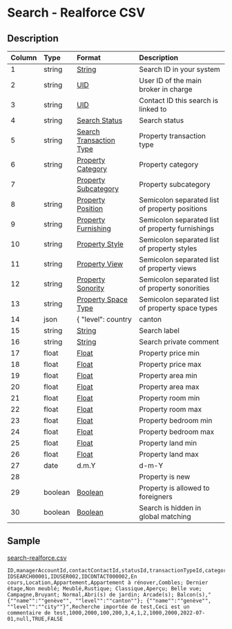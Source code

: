 # Search - Realforce CSV

## Description

| Column | Type | Format | Description |
| :--- | :--- | :--- | :--- |
| 1 | string | [String](https://en.wikipedia.org/wiki/String_(computer_science)) | Search ID in your system |
| 2 | string | [UID](https://en.wikipedia.org/wiki/Unique_identifier) | User ID of the main broker in charge |
| 3 | string | [UID](https://en.wikipedia.org/wiki/Unique_identifier) | Contact ID this search is linked to |
| 4 | string | [Search Status](../values/search_status_id.md) | Search status |
| 5 | string | [Search Transaction Type](../values/search_transaction_type_id.md) | Property transaction type |
| 6 | string | [Property Category](../values/property_category_id.md) | Property category |
| 7 |  | [Property Subcategory](../values/property_subcategory_id.md) | Property subcategory |
| 8 | string | [Property Position](../values/property_position_id.md) | Semicolon separated list of property positions |
| 9 | string | [Property Furnishing](../values/property_furnishing_id.md) | Semicolon separated list of property furnishings |
| 10 | string | [Property Style](../values/property_style_id.md) | Semicolon separated list of property styles |
| 11 | string | [Property View](../values/property_view_id.md) | Semicolon separated list of property views |
| 12 | string | [Property Sonority](../values/property_sonority_id.md) | Semicolon separated list of property sonorities |
| 13 | string | [Property Space Type](../values/property_space_type_id.md) | Semicolon separated list of property space types |
| 14 | json | { "level": country|canton|district|zone|city|quarter, "name": string } | Search locations |
| 15 | string | [String](https://en.wikipedia.org/wiki/String_(computer_science)) | Search label |
| 16 | string | [String](https://en.wikipedia.org/wiki/String_(computer_science)) | Search private comment |
| 17 | float | [Float](https://en.wikipedia.org/wiki/Decimal) | Property price min |
| 18 | float | [Float](https://en.wikipedia.org/wiki/Decimal) | Property price max |
| 19 | float | [Float](https://en.wikipedia.org/wiki/Decimal) | Property area min |
| 20 | float | [Float](https://en.wikipedia.org/wiki/Decimal) | Property area max |
| 21 | float | [Float](https://en.wikipedia.org/wiki/Decimal) | Property room min |
| 22 | float | [Float](https://en.wikipedia.org/wiki/Decimal) | Property room max |
| 23 | float | [Float](https://en.wikipedia.org/wiki/Decimal) | Property bedroom min |
| 24 | float | [Float](https://en.wikipedia.org/wiki/Decimal) | Property bedroom max |
| 25 | float | [Float](https://en.wikipedia.org/wiki/Decimal) | Property land min |
| 26 | float | [Float](https://en.wikipedia.org/wiki/Decimal) | Property land max |
| 27 | date | d.m.Y | d-m-Y | Y-m-d | Search update date |
| 28 |  |  | Property is new |
| 29 | boolean | [Boolean](https://en.wikipedia.org/wiki/Boolean_data_type) | Property is allowed to foreigners |
| 30 | boolean | [Boolean](https://en.wikipedia.org/wiki/Boolean_data_type) | Search is hidden in global matching |

## Sample

[search-realforce.csv](../samples/search-realforce.csv)
```
ID,managerAccountId,contactContactId,statusId,transactionTypeId,categoryId,subcategoryId,positionIds,furnishingIds,styleIds,viewIds,sonorityIds,propertySpaceTypeIds,realLocation,label,comment,priceMin,priceMax,areaMin,areaMax,roomMin,roomMax,bedroomMin,bedroomMax,landMin,landMax,updateDate,isPropertyNew,isAllowedForeigners,isHiddenMatching
IDSEARCH00001,IDUSER002,IDCONTACT000002,En cours,Location,Appartement,Appartement à rénover,Combles; Dernier étage,Non meublé; Meublé,Rustique; Classique,Aperçu; Belle vue; Campagne,Bruyant; Normal,Abri(s) de jardin; Arcade(s); Balcon(s),"{""name"":""genève"", ""level"":""canton""}; {""name"":""genève"", ""level"":""city""}",Recherche importée de test,Ceci est un commentaire de test,1000,2000,100,200,3,4,1,2,1000,2000,2022-07-01,null,TRUE,FALSE
```
